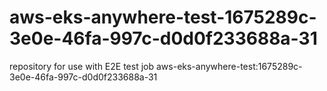 # aws-eks-anywhere-test-1675289c-3e0e-46fa-997c-d0d0f233688a-31
repository for use with E2E test job aws-eks-anywhere-test:1675289c-3e0e-46fa-997c-d0d0f233688a-31
